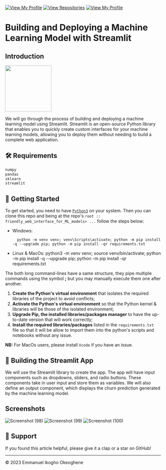 [![View My Profile](https://img.shields.io/badge/View-My_Profile-green?logo=GitHub)](https://github.com/ikoghoemmanuell)
[![View Repositories](https://img.shields.io/badge/View-My_Repositories-blue?logo=GitHub)](https://github.com/ikoghoemmanuell?tab=repositories)
[![View My Profile](https://img.shields.io/badge/MEDIUM-Article-purple?logo=Medium)](https://medium.com/p/76d51b8d6e05/edit)

# Building and Deploying a Machine Learning Model with Streamlit

## Introduction

<img src="https://i.ytimg.com/vi/Klqn--Mu2pE/maxresdefault.jpg" width="150">

We will go through the process of building and deploying a machine learning model using Streamlit. Streamlit is an open-source Python library that enables you to quickly create custom interfaces for your machine learning models, allowing you to deploy them without needing to build a complete web application.

## 🛠️ Requirements

```python
numpy
pandas
sklearn
streamlit
```

## 🚀 Getting Started

To get started, you need to have [`Python3`](https://www.python.org/) on your system. Then you can clone this repo and being at the repo's `root :: friendly_web_interface_for_ML_models> ...` follow the steps below:

- Windows:

        python -m venv venv; venv\Scripts\activate; python -m pip install -q --upgrade pip; python -m pip install -qr requirements.txt

- Linux & MacOs:
        python3 -m venv venv; source venv/bin/activate; python -m pip install -q --upgrade pip; python -m pip install -qr requirements.txt

The both long command-lines have a same structure, they pipe multiple commands using the symbol **;** but you may manually execute them one after another.

1. **Create the Python's virtual environment** that isolates the required libraries of the project to avoid conflicts;
2. **Activate the Python's virtual environment** so that the Python kernel & libraries will be those of the isolated environment;
3. **Upgrade Pip, the installed libraries/packages manager** to have the up-to-date version that will work correctly;
4. **Install the required libraries/packages** listed in the `requirements.txt` file so that it will be allow to import them into the python's scripts and notebooks without any issue.

**NB:** For MacOs users, please install `Xcode` if you have an issue.

## 🔧 Building the Streamlit App

We will use the Streamlit library to create the app. The app will have input components such as dropdowns, sliders, and radio buttons. These components take in user input and store them as variables. We will also define an output component, which displays the churn prediction generated by the machine learning model.

## Screenshots
![Screenshot (98)](https://user-images.githubusercontent.com/102419217/232255272-64f778fe-1fb7-49ad-866d-001cb5624e93.png)
![Screenshot (99)](https://user-images.githubusercontent.com/102419217/232255280-5f00dbbc-1b2e-4d03-b744-5d9b36cd8f2c.png)
![Screenshot (100)](https://user-images.githubusercontent.com/102419217/232255288-7bfac405-b928-44ee-aada-201ded4780c1.png)

## 👏 Support

If you found this article helpful, please give it a clap or a star on GitHub!

---

<p>&copy; 2023 Emmanuel Ikogho Okeoghene</p>
